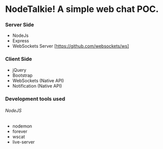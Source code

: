 # NodeTalkie! A simple web chat POC.
### Server Side
- NodeJs
- Express
- WebSockets Server [https://github.com/websockets/ws]

### Client Side
- jQuery
- Bootstrap
- WebSockets (Native API)
- Notification (Native API)

### Development tools used
###### NodeJS
- nodemon
- forever
- wscat
- live-server
